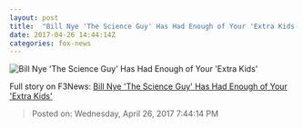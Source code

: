 ```yaml
---
layout: post
title:  "Bill Nye 'The Science Guy' Has Had Enough of Your 'Extra Kids'"
date: 2017-04-26 14:44:14Z
categories: fox-news
---
```


![Bill Nye 'The Science Guy' Has Had Enough of Your 'Extra Kids'](http://nation.foxnews.com/sites/nation.foxnews.com/files/styles/story_624_300/public/Nye042617.jpg)




Full story on F3News: [Bill Nye 'The Science Guy' Has Had Enough of Your 'Extra Kids'](http://www.f3nws.com/n/mCaFrB)

> Posted on: Wednesday, April 26, 2017 7:44:14 PM
